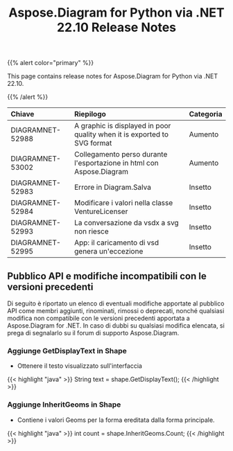 ﻿---
title: Aspose.Diagram for Python via .NET 22.10 Release Notes
type: docs
weight: 17
url: /it/python-net/aspose-diagram-for-python-via-net-22-10-release-notes/
---
{{% alert color="primary" %}} 

This page contains release notes for Aspose.Diagram for Python via .NET 22.10.

{{% /alert %}} 

|**Chiave**|**Riepilogo**|**Categoria**|
|:- |:- |:- |
|DIAGRAMNET-52988|A graphic is displayed in poor quality when it is exported to SVG format|Aumento|
|DIAGRAMNET-53002|Collegamento perso durante l'esportazione in html con Aspose.Diagram|Aumento|
|DIAGRAMNET-52983|Errore in Diagram.Salva|Insetto|
|DIAGRAMNET-52984|Modificare i valori nella classe VentureLicenser|Insetto|
|DIAGRAMNET-52993|La conversazione da vsdx a svg non riesce|Insetto|
|DIAGRAMNET-52995|App: il caricamento di vsd genera un'eccezione|Insetto|

## **Pubblico API e modifiche incompatibili con le versioni precedenti**
Di seguito è riportato un elenco di eventuali modifiche apportate al pubblico API come membri aggiunti, rinominati, rimossi o deprecati, nonché qualsiasi modifica non compatibile con le versioni precedenti apportata a Aspose.Diagram for .NET. In caso di dubbi su qualsiasi modifica elencata, si prega di segnalarlo su il forum di supporto Aspose.Diagram.

### **Aggiunge GetDisplayText in Shape**
- Ottenere il testo visualizzato sull'interfaccia

{{< highlight "java" >}}
String text = shape.GetDisplayText();
{{< /highlight >}}

### **Aggiunge InheritGeoms in Shape**
- Contiene i valori Geoms per la forma ereditata dalla forma principale.

{{< highlight "java" >}}
int count = shape.InheritGeoms.Count;
{{< /highlight >}}